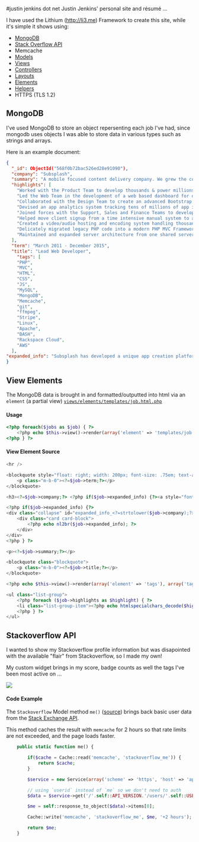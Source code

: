 #justin jenkins dot net
Justin Jenkins' personal site and résumé ...

I have used the Lithium (http://li3.me) Framework to create this site, while it's simple it 
shows using:

* [MongoDB](#mongodb)
* [Stack Overflow API](#stackoverflow-api)
* Memcache
* [Models](models)
* [Views](views) 
* [Controllers](controllers/ResumeController.php)
* [Layouts](views/layouts/resume.html.php)
* [Elements](views/elements)
* [Helpers](extensions/helper/Instagram.php)
* HTTPS (TLS 1.2)

## MongoDB
I've used MongoDB to store an object repersenting each job I've had, since mongodb uses objects I was able to store data 
in various types such as strings and arrays. 

Here is an example document:

```json
{
  "_id": ObjectId("568f0b72bac526ed28e91090"),
  "company": "Subsplash",
  "summary": "A mobile focused content delivery company. We grew the company from roughly 100 clients to over 3,000 and from 50,000 app downloads to over 15 million.",
  "highlights": [
    "Worked with the Product Team to develop thousands & power millions of iOS, Android, and Windows Phone apps",
    "Led the Web Team in the development of a web based dashboard for on-the-fly app creation and updating",
    "Collaborated with the Design Team to create an advanced Bootstrap hybrid UI Kit for the app dashboard",
    "Devised an app analytics system tracking tens of millions of app interactions a day using MongoDB",
    "Joined forces with the Support, Sales and Finance Teams to develop a custom intranet and CRM system",
    "Helped move client signup from a time intensive manual system to a self service online signup process using Stripe",
    "Created a video/audio hosting and encoding system handling thousands of videos a week and TBs of traffic",
    "Delicately migrated legacy PHP code into a modern PHP MVC Framework (<a href=\"http://li3.me\" target=\"_blank\">Lithium</a>)",
    "Maintained and expanded server architecture from one shared server to 30+ Linux servers with 99.9% uptime"
  ],
  "term": "March 2011 - December 2015",
  "title": "Lead Web Developer",
    "tags": [
    "PHP",
    "MVC",
    "HTML",
    "CSS",
    "JS",
    "MySQL",
    "MongoDB",
    "Memcache",
    "git",
    "ffmpeg",
    "Stripe",
    "Linux",
    "Apache",
    "BASH",
    "Rackspace Cloud",
    "AWS"
  ],
"expanded_info": "Subsplash has developed a unique app creation platform for iOS, Android, Windows Phone and Apple TV. Clients can build their app via an intuitive web based dashboard and Subsplash handles the native code, app submission, updates, and etc. The majority of their client base is non-profit organizations and churches seeking to make their multimedia content avaible via mobile devices.\n\nAlong with mobile apps Subsplash also offers many related services such as video/audio hosting and encoding, web multimedia players and embeds as well as some design services.",
}
```

## View Elements
The MongoDB data is brought in and formatted/outputted into html via an `element` (a partial view) [`views/elements/templates/job.html.php`](`views/elements/templates/job.html.php)

#### Usage
```php
<?php foreach($jobs as $job) { ?>
	<?php echo $this->view()->render(array('element' => 'templates/job'), array('job' => $job)); ?>
<?php } ?>
```
#### View Element Source

```php
<hr />

<blockquote style="float: right; width: 200px; font-size: .75em; text-align: right; color: #6D6E75;">
	<p class="m-b-0"><?=$job->term;?></p>
</blockquote>

<h3><?=$job->company;?> <?php if($job->expanded_info) {?><a style="font-size: .35em;" class="btn btn-secondary btn-sm" data-toggle="collapse" href="#expanded_info_<?=strtolower($job->company);?>" aria-expanded="false" aria-controls="expanded_info_<?=strtolower($job->company);?>">tell me more</a><?php } ?></h3>

<?php if($job->expanded_info) {?>
<div class="collapse" id="expanded_info_<?=strtolower($job->company);?>">
	<div class="card card-block">
		<?php echo nl2br($job->expanded_info); ?>
	</div>
</div>
<?php } ?>

<p><?=$job->summary;?></p>

<blockquote class="blockquote">
	<p class="m-b-0"><?=$job->title;?></p>
</blockquote>

<?php echo $this->view()->render(array('element' => 'tags'), array('tags' => (object) $job->tags)); ?>

<ul class="list-group">
	<?php foreach ($job->highlights as $highlight) { ?>
	<li class="list-group-item"><?php echo htmlspecialchars_decode($highlight);?></li>
	<?php } ?>
</ul>
```

## Stackoverflow API

I wanted to show my Stackoverflow profile information but was disapointed with the available "flair" from Stackoverflow, so I made my own!

My custom widget brings in my score, badge counts as well the tags I've been most active on ...

![](https://5f4ddb0a0d68d2e04549-84f555cc2fb0b44c7c86d4ad83213885.ssl.cf5.rackcdn.com/stackoverflow_widget.png)

#### Code Example

The `Stackoverflow` Model method `me()` ([source](models/Stackoverflow.php)) brings back basic user data from the [Stack Exchange API](https://api.stackexchange.com/). 

This method caches the result with `memcache` for 2 hours so that rate limits are not exceeded, and the page loads faster.

```php
	public static function me() {

		if($cache = Cache::read('memcache', 'stackoverflow_me')) {
			return $cache;
		}

		$service = new Service(array('scheme' => 'https', 'host' => 'api.stackexchange.com', 'timeout' => 2));

		// using `userid` instead of `me` so we don't need to auth
		$data = $service->get('/'.self::API_VERSION.'/users/'.self::USERID.'?key='.self::KEY.'&site=stackoverflow');

		$me = self::response_to_object($data)->items[0];

		Cache::write('memcache', 'stackoverflow_me', $me, '+2 hours');

		return $me;
	}
```
